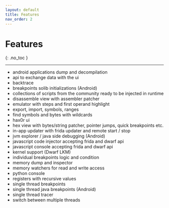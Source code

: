 ```yaml
---
layout: default
title: Features
nav_order: 2
---
```


# Features
{: .no_toc }

---


* android applications dump and decompilation
* api to exchange data with the ui
* backtrace
* breakpoints solib initializations (Android)
* collections of scripts from the community ready to be injected in runtime
* disassemble view with assembler patcher
* emulator with steps and first operand highlight
* export, import, symbols, ranges
* find symbols and bytes with wildcards
* hax0r ui
* hex view with bytes/string patcher, pointer jumps, quick breakpoints etc.
* in-app updater with frida updater and remote start / stop
* jvm explorer / java side debugging (Android)
* javascript code injector accepting frida and dwarf api
* javascript console accepting frida and dwarf api
* kernel support (Dwarf LKM)
* individual breakpoints logic and condition
* memory dump and inspector
* memory watchers for read and write access
* python console
* registers with recursive values
* single thread breakpoints
* single thread java breakpoints (Android)
* single thread tracer
* switch between multiple threads
